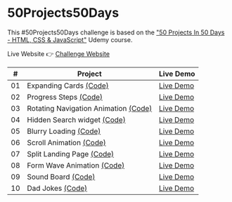 # 50Projects50Days

This #50Projects50Days challenge is based on the ["50 Projects In 50 Days - HTML, CSS & JavaScript"](https://www.udemy.com/course/50-projects-50-days/) Udemy course.

Live Website 👉 [Challenge Website](https://geraldelorm.github.io/50projects50days/)

|  #  | Project                                                                                                                     | Live Demo                                                                                         |
| :-: | --------------------------------------------------------------------------------------------------------------------------- | ------------------------------------------------------------------------------------------------- |
| 01  | Expanding Cards [(Code)](https://github.com/geraldelorm/50projects50days/tree/main/Day-1-expanding-cards)                   | [Live Demo](https://geraldelorm.github.io/50projects50days/Day-1-expanding-cards/index.html)      |
| 02  | Progress Steps [(Code)](https://github.com/geraldelorm/50projects50days/tree/main/Day-2-progress-steps)                     | [Live Demo](https://geraldelorm.github.io/50projects50days/Day-2-progress-steps/index.html)       |
| 03  | Rotating Navigation Animation [(Code)](https://github.com/geraldelorm/50projects50days/tree/main/Day-3-rotating-navigation) | [Live Demo](https://geraldelorm.github.io/50projects50days/Day-3-rotating-navigation/index.html)  |
| 04  | Hidden Search widget [(Code)](https://github.com/geraldelorm/50projects50days/tree/main/Day-4-hidden-search-widget)         | [Live Demo](https://geraldelorm.github.io/50projects50days/Day-4-hidden-search-widget/index.html) |
| 05  | Blurry Loading [(Code)](https://github.com/geraldelorm/50projects50days/tree/main/Day-5-blurry-loading)                     | [Live Demo](https://geraldelorm.github.io/50projects50days/Day-5-blurry-loading/index.html)       |
| 06  | Scroll Animation [(Code)](https://github.com/geraldelorm/50projects50days/tree/main/Day-6-scroll-animation)                 | [Live Demo](https://geraldelorm.github.io/50projects50days/Day-6-scroll-animation/index.html)     |
| 07  | Split Landing Page [(Code)](https://github.com/geraldelorm/50projects50days/tree/main/Day-7-split-landing-page)             | [Live Demo](https://geraldelorm.github.io/50projects50days/Day-7-split-landing-page/index.html)   |
| 08  | Form Wave Animation [(Code)](https://github.com/geraldelorm/50projects50days/tree/main/Day-8-form-wave-animation)           | [Live Demo](https://geraldelorm.github.io/50projects50days/Day-8-form-wave-animation/index.html)  |
| 09  | Sound Board [(Code)](https://github.com/geraldelorm/50projects50days/tree/main/Day-9-sound-board)                           | [Live Demo](https://geraldelorm.github.io/50projects50days/Day-9-sound-board/index.html)          |
| 10  | Dad Jokes [(Code)](https://github.com/geraldelorm/50projects50days/tree/main/Day-10-dad-jokes)                              | [Live Demo](https://geraldelorm.github.io/50projects50days/Day-10-dad-jokes/index.html)           |
